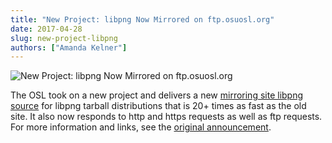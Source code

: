 ```yaml
---
title: "New Project: libpng Now Mirrored on ftp.osuosl.org"
date: 2017-04-28
slug: new-project-libpng
authors: ["Amanda Kelner"]
---
```


![New Project: libpng Now Mirrored on ftp.osuosl.org](/images/NewProjectAdjustedImage.png#blog)

The OSL took on a new project and delivers a new
[mirroring site libpng source](http://www.libpng.org/pub/png/libpng.html) for libpng tarball distributions that is 20+
times as fast as the old site. It also now responds to http and https requests as well as ftp requests. For more
information and links, see the [original announcement](https://sourceforge.net/p/png-mng/mailman/message/35801076/).
